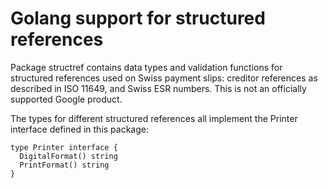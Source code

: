 # Golang support for structured references

Package structref contains data types and validation functions for structured
references used on Swiss payment slips: creditor references as described in
ISO 11649, and Swiss ESR numbers. This is not an officially supported Google
product.

The types for different structured references all implement the Printer
interface defined in this package:

```
type Printer interface {
  DigitalFormat() string
  PrintFormat() string
}
```
